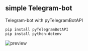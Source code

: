 ## simple Telegram-bot

Telegram-bot with pyTelegramBotAPI

```
pip install pyTelegramBotAPI
pip install python-dotenv
```
<image src="preview.jpg" alt="preview">